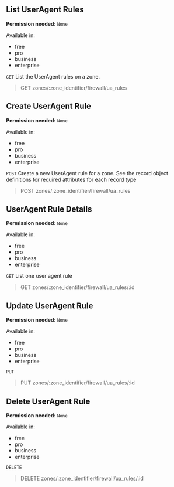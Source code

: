 ## List UserAgent Rules

**Permission needed:** `None`

Available in:

* free
* pro
* business
* enterprise

`GET` List the UserAgent rules on a zone.

> GET zones/:zone_identifier/firewall/ua_rules


## Create UserAgent Rule

**Permission needed:** `None`

Available in:

* free
* pro
* business
* enterprise

`POST` Create a new UserAgent rule for a zone. See the record object definitions for required attributes for each record type

> POST zones/:zone_identifier/firewall/ua_rules


## UserAgent Rule Details

**Permission needed:** `None`

Available in:

* free
* pro
* business
* enterprise

`GET` List one user agent rule

> GET zones/:zone_identifier/firewall/ua_rules/:id


## Update UserAgent Rule

**Permission needed:** `None`

Available in:

* free
* pro
* business
* enterprise

`PUT` 

> PUT zones/:zone_identifier/firewall/ua_rules/:id


## Delete UserAgent Rule

**Permission needed:** `None`

Available in:

* free
* pro
* business
* enterprise

`DELETE` 

> DELETE zones/:zone_identifier/firewall/ua_rules/:id
